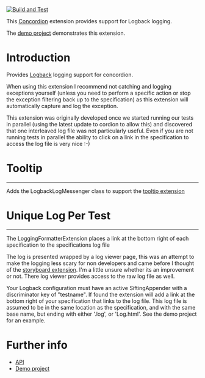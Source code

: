 [![Build and Test](https://github.com/concordion/concordion-logback-extension/actions/workflows/ci.yml/badge.svg)](https://github.com/concordion/concordion-logback-extension/actions/workflows/ci.yml)

This [Concordion](http://www.concordion.org) extension provides support for Logback logging.

The [demo project](http://github.com/concordion/concordion-logback-extension-demo) demonstrates this extension.

# Introduction

Provides [Logback](http://logback.qos.ch) logging support for concordion.

When using this extension I recommend not catching and logging exceptions yourself (unless you need to perform a specific action or stop the exception filtering back up to the specification) as this extension will automatically capture and log the exception.

This extension was originally developed once we started running our tests in parallel (using the latest update to cordion to allow this) and discovered that one interleaved log file was not particularly useful.  Even if you are not running tests in parallel the ability to click on a link in the specification to access the log file is very nice :-)

# Tooltip
---------
Adds the LogbackLogMessenger class to support the [tooltip extension](http://github.com/concordion/concordion-tooltip-extension)

# Unique Log Per Test
---------------------
The LoggingFormatterExtension places a link at the bottom right of each specification to the specifications log file
 
The log is presented wrapped by a log viewer page, this was an attempt to make the logging less scary for non developers and came before I thought of the [storyboard extension](http://github.com/concordion/concordion-storyboard-extension).  I'm a little unsure whether its an improvement or not.  There log viewer provides access to the raw log file as well. 

Your Logback configuration must have an active SiftingAppender with a discriminator key of "testname".  If found the extension will add a link at the bottom right of your specification that links to the log file.  This log file is assumed to be in the same location as the specification, and with the same base name, but ending with either '.log', or 'Log.html'.  See the demo project for an example.

# Further info

* [API](http://concordion.github.io/concordion-logback-extension/api/index.html)
* [Demo project](http://github.com/concordion/concordion-logback-extension-demo)

